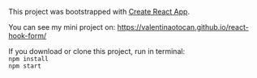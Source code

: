 This project was bootstrapped with [Create React App](https://github.com/facebook/create-react-app).

You can see my mini project on: https://valentinaotocan.github.io/react-hook-form/

If you download or clone this project, run in terminal:
<br>
`npm install`
<br>
`npm start`





